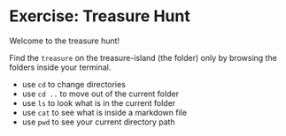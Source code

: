 # Exercise: Treasure Hunt

Welcome to the treasure hunt!

Find the `treasure` on the treasure-island (the folder) only by browsing the folders inside your
terminal.

- use `cd` to change directories
- use `cd ..` to move out of the current folder
- use `ls` to look what is in the current folder
- use `cat` to see what is inside a markdown file
- use `pwd` to see your current directory path
